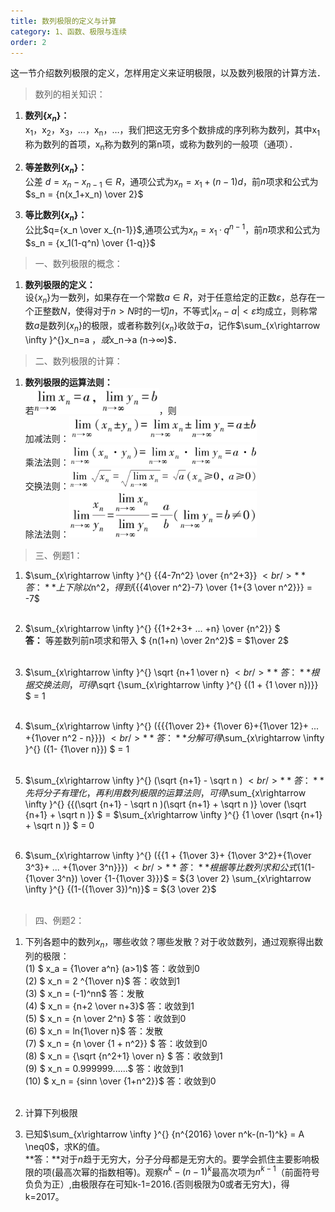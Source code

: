 ```yaml
---
title: 数列极限的定义与计算
category: 1、函数、极限与连续
order: 2
---
```


这一节介绍数列极限的定义，怎样用定义来证明极限，以及数列极限的计算方法．

> 数列的相关知识：

1. **数列{$x_n$}：**<br/>
    x<sub>1</sub>，x<sub>2</sub>，x<sub>3</sub>，…，x<sub>n</sub>，…，我们把这无穷多个数排成的序列称为数列，其中x<sub>1</sub>称为数列的首项，x<sub>n</sub>称为数列的第n项，或称为数列的一般项（通项）．<br/>

2. **等差数列{$x_n$}：**<br/>
    公差 $d=x_n-x_{n-1}∈R$，通项公式为$x_n=x_1+(n-1)d$，前$n$项求和公式为$s_n = {n(x_1+x_n) \over 2}$<br/>

3. **等比数列{$x_n$}：**<br/>
	公比$q={x_n \over x_{n-1}}$,通项公式为$x_n=x_1 · q^{n-1}$，前$n$项求和公式为$s_n = {x_1(1-q^n) \over {1-q}}$<br/>

> 一、数列极限的概念：

1. **数列极限的定义：**<br/>
    设{$x_n$}为一数列，如果存在一个常数$a∈R$，对于任意给定的正数$ε$，总存在一个正整数$N$，使得对于$n>N$时的一切$n$，不等式$|x_n-a|<ε$均成立，则称常数$a$是数列{$x_n$}的极限，或者称数列{$x_n$}收敛于$a$，记作$\sum_{x\rightarrow \infty }^{}x_n=a $，或$x_n→a (n→∞)$．

> 二、数列极限的计算：

1. **数列极限的运算法则：**<br/>
	若<img src='../../images/数列极限的运算法则1.png' width=200 />，则<br/>
	加减法则：<img src='../../images/数列极限的运算法则2.png' width=300 /><br/>
	乘法法则：<img src='../../images/数列极限的运算法则3.png' width=300 /><br/>
	交换法则：<img src='../../images/数列极限的运算法则4.png' width=300 /><br/>
	除法法则：<img src='../../images/数列极限的运算法则5.png' width=300 /><br/>

> 三、例题1：
1. $\sum_{x\rightarrow \infty }^{} {{4-7n^2} \over {n^2+3}} $<br/>
	**答：** 上下除以$n^2$，得到${{{4\over n^2}-7} \over {1+{3 \over n^2}}} = -7$<br/><br/>

2. $\sum_{x\rightarrow \infty }^{} {{1+2+3+ ... +n} \over {n^2}} $<br/>
	**答：** 等差数列前n项求和带入 $ {n(1+n) \over 2n^2}$ = $1\over 2$<br/><br/>

3. $\sum_{x\rightarrow \infty }^{} \sqrt {n+1 \over n} $<br/>
	**答：** 根据交换法则，可得$\sqrt {\sum_{x\rightarrow \infty }^{}  {(1 +  {1 \over n})}} $ = 1<br/><br/>

4. $\sum_{x\rightarrow \infty }^{} ({{{1\over 2}+ {1\over 6}+{1\over 12}+ ... +{1\over n^2 - n}}}) $<br/>
	**答：** 分解可得$\sum_{x\rightarrow \infty }^{} ({1- {1\over n}}) $ = 1<br/><br/>

5. $\sum_{x\rightarrow \infty }^{} (\sqrt {n+1} - \sqrt n ) $<br/>
	**答：** 先将分子有理化，再利用数列极限的运算法则，可得$\sum_{x\rightarrow \infty }^{} {{(\sqrt {n+1} - \sqrt n )(\sqrt {n+1} + \sqrt n )} \over (\sqrt {n+1} + \sqrt n )} $ = $\sum_{x\rightarrow \infty }^{} {1 \over (\sqrt {n+1} + \sqrt n )} $ = 0<br/><br/>

6. $\sum_{x\rightarrow \infty }^{} ({{1 + {1\over 3}+ {1\over 3^2}+{1\over 3^3}+ ... +{1\over 3^n}}}) $<br/>
	**答：** 根据等比数列求和公式${1(1-{1\over 3^n}) \over {1-{1\over 3}}}$ = ${3 \over 2} \sum_{x\rightarrow \infty }^{} {(1-({1\over 3})^n)}$ = ${3 \over 2}$<br/><br/>

> 四、例题2：

1. 下列各题中的数列${x_n}$，哪些收敛？哪些发散？对于收敛数列，通过观察得出数列的极限：<br/>
(1) $ x_a = {1\over a^n} (a>1)$ 答：收敛到0<br/>
(2) $ x_n = 2 ^{1\over n}$ 答：收敛到1<br/>
(3) $ x_n = (-1)^nn$ 答：发散<br/>
(4) $ x_n = {n+2 \over n+3}$ 答：收敛到1<br/>
(5) $ x_n = {n \over 2^n} $ 答：收敛到0<br/>
(6) $ x_n = ln{1\over n}$ 答：发散<br/>
(7) $ x_n = {n \over {1 + n^2}} $ 答：收敛到0<br/>
(8) $ x_n = {\sqrt {n^2+1} \over n} $ 答：收敛到1<br/>
(9) $ x_n = 0.999999......$ 答：收敛到1<br/>
(10) $ x_n = {sinn \over {1+n^2}}$ 答：收敛到0<br/><br/>

2. 计算下列极限<br/>


3. 已知$\sum_{x\rightarrow \infty }^{} {n^{2016} \over n^k-(n-1)^k} = A \neq0$，求K的值。<br/>
	**答：**对于$n$趋于无穷大，分子分母都是无穷大的。要学会抓住主要影响极限的项(最高次幂的指数相等)。观察${n^k-(n-1)^k}$最高次项为$n^{k-1}$（前面符号负负为正）,由极限存在可知k-1=2016.(否则极限为0或者无穷大)，得k=2017。<br/><br/>

	
